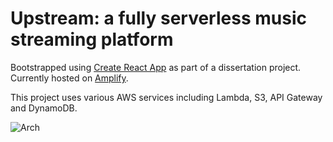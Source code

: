 # Upstream: a fully serverless music streaming platform

Bootstrapped using [Create React App](https://github.com/facebook/create-react-app) as part of a dissertation project. Currently hosted on [Amplify](https://master.d1zlil0d9vniei.amplifyapp.com/library).

This project uses various AWS services including Lambda, S3, API Gateway and DynamoDB.

![Arch](https://github.com/rafzoio/upstream/assets/115407198/0929d470-3c73-4a14-9203-f52065115201)


